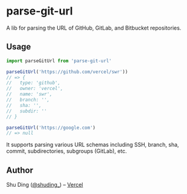 # parse-git-url

A lib for parsing the URL of GitHub, GitLab, and Bitbucket repositories.

## Usage

```js
import parseGitUrl from 'parse-git-url'

parseGitUrl('https://github.com/vercel/swr'))
// => {
//   type: 'github',
//   owner: 'vercel',
//   name: 'swr',
//   branch: '',
//   sha: '',
//   subdir: ''
// }

parseGitUrl('https://google.com')
// => null
```

It supports parsing various URL schemas including SSH, branch, sha, commit, subdirectories, subgroups (GitLab), etc.

## Author

Shu Ding ([@shuding_](https://twitter.com/shuding)) – [Vercel](https://vercel.com)
